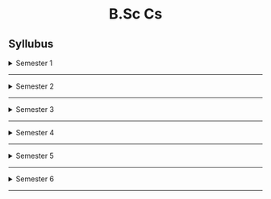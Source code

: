 <h1 align=center>B.Sc Cs</h1>

## Syllubus

<details>
   <summary>Semester 1</summary>
<br>
  * Common English (Transaction)

* Commmon English (ways with words) 
* Language other than English 
* Computer fundamentals & HTML 
* Complementary mathematics 1 
* Optional complementary 1 (Statistics)
* arabic 






</details>

******

<details>
   <summary>Semester 2</summary>
<br>

* Common English
* Common English 
* Literature in Languages other than English   
* Problem solving using C 
* Programming Laboratory 1: HTML and programming in C
* Complementary Mathematics 2
* Optional complementary 2
* arabic 

</details>

******

<details>
   <summary>Semester 3</summary>
<br>
   
* Python programming
* sensors and Transducers
* Data structures using C
* Complementary mathematics 3
* Optional complementary 3

</details>

******

<details>
   <summary>Semester 4</summary>
<br>
   
* Data communication and optical fibrers 
* Micro processors - Architecture and programming
* Database management system and RDBMS
* Programming Laboratory 2: Data structures and RDBMS 
* Complementary Mathematics 4 
* Optional complementary 4

</details>

******

<details>
   <summary>Semester 5</summary>
<br>
   
* Computer Organization and
Architecture
* Java Programming
* Web Programming Using PHP
* Principles of Software Engineering
* Open course 
* Project work
   






</details>

******

<details>
   <summary>Semester 6</summary>
<br>
   
* Android Programming
* Operating Systems
* Computer Networks
* Programming Laboratory III:
  Lab Exam of 5th Sem.
  Java and PHP Programming
* Programming Laboratory IV:
  Android and Linux shell
  Programming
* Elective Course
* Project work
   

</details>

******
